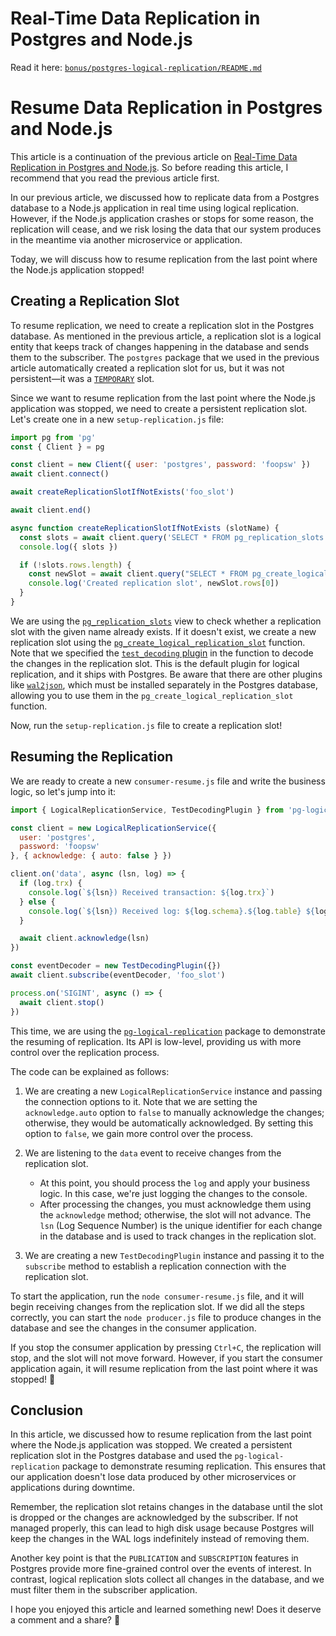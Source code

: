 # Real-Time Data Replication in Postgres and Node.js

Read it here: [`bonus/postgres-logical-replication/README.md`](../bonus/postgres-logical-replication/README.md)

# Resume Data Replication in Postgres and Node.js

This article is a continuation of the previous article on [Real-Time Data Replication in Postgres and Node.js](../bonus/postgres-logical-replication/README.md). So before reading this article, I recommend that you read the previous article first.

In our previous article, we discussed how to replicate data from a Postgres database to a Node.js application in real time using logical replication. However, if the Node.js application crashes or stops for some reason, the replication will cease, and we risk losing the data that our system produces in the meantime via another microservice or application.

Today, we will discuss how to resume replication from the last point where the Node.js application stopped!


## Creating a Replication Slot

To resume replication, we need to create a replication slot in the Postgres database. As mentioned in the previous article, a replication slot is a logical entity that keeps track of changes happening in the database and sends them to the subscriber. The `postgres` package that we used in the previous article automatically created a replication slot for us, but it was not persistent—it was a [`TEMPORARY`](https://www.postgresql.org/docs/16/view-pg-replication-slots.html) slot.

Since we want to resume replication from the last point where the Node.js application was stopped, we need to create a persistent replication slot. Let's create one in a new `setup-replication.js` file:

```js
import pg from 'pg'
const { Client } = pg

const client = new Client({ user: 'postgres', password: 'foopsw' })
await client.connect()

await createReplicationSlotIfNotExists('foo_slot')

await client.end()

async function createReplicationSlotIfNotExists (slotName) {
  const slots = await client.query('SELECT * FROM pg_replication_slots WHERE slot_name = $1', [slotName])
  console.log({ slots })

  if (!slots.rows.length) {
    const newSlot = await client.query("SELECT * FROM pg_create_logical_replication_slot($1, 'test_decoding')", [slotName])
    console.log('Created replication slot', newSlot.rows[0])
  }
}
```

We are using the [`pg_replication_slots`](https://www.postgresql.org/docs/16/view-pg-replication-slots.html) view to check whether a replication slot with the given name already exists. If it doesn't exist, we create a new replication slot using the [`pg_create_logical_replication_slot`](https://www.postgresql.org/docs/16/functions-admin.html#FUNCTIONS-REPLICATION) function. Note that we specified the [`test_decoding` plugin](https://www.postgresql.org/docs/16/test-decoding.html) in the function to decode the changes in the replication slot. This is the default plugin for logical replication, and it ships with Postgres.
Be aware that there are other plugins like [`wal2json`](https://packages.ubuntu.com/noble/postgresql-16-wal2json), which must be installed separately in the Postgres database, allowing you to use them in the `pg_create_logical_replication_slot` function.

Now, run the `setup-replication.js` file to create a replication slot!

## Resuming the Replication

We are ready to create a new `consumer-resume.js` file and write the business logic, so let's jump into it:

```js
import { LogicalReplicationService, TestDecodingPlugin } from 'pg-logical-replication'

const client = new LogicalReplicationService({
  user: 'postgres',
  password: 'foopsw'
}, { acknowledge: { auto: false } })

client.on('data', async (lsn, log) => {
  if (log.trx) {
    console.log(`${lsn}) Received transaction: ${log.trx}`)
  } else {
    console.log(`${lsn}) Received log: ${log.schema}.${log.table} ${log.action}`)
  }

  await client.acknowledge(lsn)
})

const eventDecoder = new TestDecodingPlugin({})
await client.subscribe(eventDecoder, 'foo_slot')

process.on('SIGINT', async () => {
  await client.stop()
})
```

This time, we are using the [`pg-logical-replication`](https://www.npmjs.com/package/pg-logical-replication) package to demonstrate the resuming of replication. Its API is low-level, providing us with more control over the replication process.

The code can be explained as follows:

1. We are creating a new `LogicalReplicationService` instance and passing the connection options to it. Note that we are setting the `acknowledge.auto` option to `false` to manually acknowledge the changes; otherwise, they would be automatically acknowledged. By setting this option to `false`, we gain more control over the process.

2. We are listening to the `data` event to receive changes from the replication slot.
   - At this point, you should process the `log` and apply your business logic. In this case, we're just logging the changes to the console.
   - After processing the changes, you must acknowledge them using the `acknowledge` method; otherwise, the slot will not advance. The `lsn` (Log Sequence Number) is the unique identifier for each change in the database and is used to track changes in the replication slot.

3. We are creating a new `TestDecodingPlugin` instance and passing it to the `subscribe` method to establish a replication connection with the replication slot.

To start the application, run the `node consumer-resume.js` file, and it will begin receiving changes from the replication slot. If we did all the steps correctly, you can start the `node producer.js` file to produce changes in the database and see the changes in the consumer application.

If you stop the consumer application by pressing `Ctrl+C`, the replication will stop, and the slot will not move forward. However, if you start the consumer application again, it will resume replication from the last point where it was stopped! 🎉


## Conclusion

In this article, we discussed how to resume replication from the last point where the Node.js application was stopped. We created a persistent replication slot in the Postgres database and used the `pg-logical-replication` package to demonstrate resuming replication. This ensures that our application doesn't lose data produced by other microservices or applications during downtime.

Remember, the replication slot retains changes in the database until the slot is dropped or the changes are acknowledged by the subscriber. If not managed properly, this can lead to high disk usage because Postgres will keep the changes in the WAL logs indefinitely instead of removing them.

Another key point is that the `PUBLICATION` and `SUBSCRIPTION` features in Postgres provide more fine-grained control over the events of interest. In contrast, logical replication slots collect all changes in the database, and we must filter them in the subscriber application.

I hope you enjoyed this article and learned something new!
Does it deserve a comment and a share? 🚀
